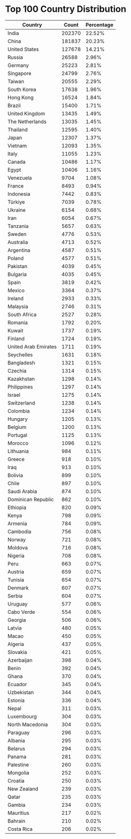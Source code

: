 # Top 100 Country Distribution
| Country | Count | Percentage |
|----|----|----|
| India | 202370 | 22.52% |
| China | 181837 | 20.23% |
| United States | 127678 | 14.21% |
| Russia | 26588 | 2.96% |
| Germany | 25223 | 2.81% |
| Singapore | 24799 | 2.76% |
| Taiwan | 20555 | 2.29% |
| South Korea | 17638 | 1.96% |
| Hong Kong | 16524 | 1.84% |
| Brazil | 15400 | 1.71% |
| United Kingdom | 13435 | 1.49% |
| The Netherlands | 13035 | 1.45% |
| Thailand | 12595 | 1.40% |
| Japan | 12307 | 1.37% |
| Vietnam | 12093 | 1.35% |
| Italy | 11055 | 1.23% |
| Canada | 10486 | 1.17% |
| Egypt | 10406 | 1.16% |
| Venezuela | 9704 | 1.08% |
| France | 8493 | 0.94% |
| Indonesia | 7442 | 0.83% |
| Türkiye | 7039 | 0.78% |
| Ukraine | 6154 | 0.68% |
| Iran | 6054 | 0.67% |
| Tanzania | 5657 | 0.63% |
| Sweden | 4776 | 0.53% |
| Australia | 4713 | 0.52% |
| Argentina | 4587 | 0.51% |
| Poland | 4577 | 0.51% |
| Pakistan | 4039 | 0.45% |
| Bulgaria | 4035 | 0.45% |
| Spain | 3819 | 0.42% |
| Mexico | 3364 | 0.37% |
| Ireland | 2933 | 0.33% |
| Malaysia | 2746 | 0.31% |
| South Africa | 2527 | 0.28% |
| Romania | 1792 | 0.20% |
| Kuwait | 1737 | 0.19% |
| Finland | 1724 | 0.19% |
| United Arab Emirates | 1711 | 0.19% |
| Seychelles | 1631 | 0.18% |
| Bangladesh | 1321 | 0.15% |
| Czechia | 1314 | 0.15% |
| Kazakhstan | 1298 | 0.14% |
| Philippines | 1297 | 0.14% |
| Israel | 1275 | 0.14% |
| Switzerland | 1238 | 0.14% |
| Colombia | 1234 | 0.14% |
| Hungary | 1205 | 0.13% |
| Belgium | 1200 | 0.13% |
| Portugal | 1125 | 0.13% |
| Morocco | 1096 | 0.12% |
| Lithuania | 984 | 0.11% |
| Greece | 918 | 0.10% |
| Iraq | 913 | 0.10% |
| Bolivia | 899 | 0.10% |
| Chile | 897 | 0.10% |
| Saudi Arabia | 874 | 0.10% |
| Dominican Republic | 862 | 0.10% |
| Ethiopia | 820 | 0.09% |
| Kenya | 798 | 0.09% |
| Armenia | 784 | 0.09% |
| Cambodia | 756 | 0.08% |
| Norway | 721 | 0.08% |
| Moldova | 716 | 0.08% |
| Nigeria | 708 | 0.08% |
| Peru | 663 | 0.07% |
| Austria | 659 | 0.07% |
| Tunisia | 654 | 0.07% |
| Denmark | 607 | 0.07% |
| Serbia | 604 | 0.07% |
| Uruguay | 577 | 0.06% |
| Cabo Verde | 554 | 0.06% |
| Georgia | 506 | 0.06% |
| Latvia | 480 | 0.05% |
| Macao | 450 | 0.05% |
| Algeria | 437 | 0.05% |
| Slovakia | 421 | 0.05% |
| Azerbaijan | 398 | 0.04% |
| Benin | 392 | 0.04% |
| Ghana | 370 | 0.04% |
| Ecuador | 345 | 0.04% |
| Uzbekistan | 344 | 0.04% |
| Estonia | 336 | 0.04% |
| Nepal | 311 | 0.03% |
| Luxembourg | 304 | 0.03% |
| North Macedonia | 304 | 0.03% |
| Paraguay | 296 | 0.03% |
| Albania | 295 | 0.03% |
| Belarus | 294 | 0.03% |
| Panama | 281 | 0.03% |
| Palestine | 260 | 0.03% |
| Mongolia | 252 | 0.03% |
| Croatia | 250 | 0.03% |
| New Zealand | 239 | 0.03% |
| Qatar | 235 | 0.03% |
| Gambia | 234 | 0.03% |
| Mauritius | 217 | 0.02% |
| Bahrain | 210 | 0.02% |
| Costa Rica | 206 | 0.02% |
